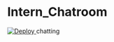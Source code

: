 # Intern_Chatroom
<a href="https://chattingroom-hi.herokuapp.com">
  <img src="https://www.herokucdn.com/deploy/button.png" alt="Deploy">
</a>
chatting
